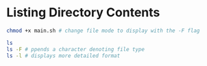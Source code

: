 # Listing Directory Contents

```bash runnable
chmod +x main.sh # change file mode to display with the -F flag

ls
ls -F # ppends a character denoting file type
ls -l # displays more detailed format
```
